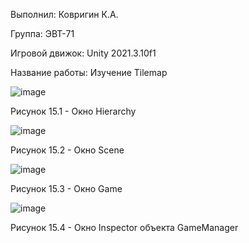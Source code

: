 Выполнил: Ковригин К.А.

Группа: ЭВТ-71

Игровой движок: Unity 2021.3.10f1

Название работы:  Изучение Tilemap

![image](https://user-images.githubusercontent.com/119697220/205447410-0326319a-fd06-459a-985e-7cdfb50e55e8.png)

Рисунок 15.1 - Окно Hierarchy

![image](https://user-images.githubusercontent.com/119697220/205447419-064872a4-3bcb-4bfb-b667-956e8d134603.png)

Рисунок 15.2 - Окно Scene

![image](https://user-images.githubusercontent.com/119697220/205447428-f758e453-03a0-4e69-bb61-0f9a1f8ef948.png)

Рисунок 15.3 - Окно Game

![image](https://user-images.githubusercontent.com/119697220/205447437-86a2c78c-7d58-4a46-a392-fae8d963d485.png)

Рисунок 15.4 - Окно Inspector объекта GameManager
